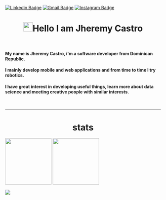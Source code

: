 [![Linkedin Badge](https://img.shields.io/badge/-Jheremy-blue?style=flat&logo=Linkedin&logoColor=white&link=https://www.linkedin.com/in/jheremy-ricardo-castro-guerrero-3a85521a0/)](https://www.linkedin.com/in/jheremy-ricardo-castro-guerrero-3a85521a0/)
[![Gmail Badge](https://img.shields.io/badge/-JheremyCastro-bb201d?style=flat&logo=Gmail&logoColor=white&link=mailto:jheremy802@gmail.com)](mailto:jheremy802@gmail.com)
[![Instagram Badge](https://img.shields.io/badge/instagram-ed4956?style=flat&logo=instagram&logoColor=white)](https://www.instagram.com/jheremois/)

<h1  align="center"><img src="https://media.giphy.com/media/hvRJCLFzcasrR4ia7z/giphy.gif" width="30"/>Hello I am Jheremy Castro </h1>
<br>

<h4>
 My name is Jheremy Castro, i'm a software developer from Dominican Republic.
</h4>

<h4>
 I mainly develop mobile and web applications and from time to time I try robotics.
</h4>

<h4>
 I have great interest in developing useful things, learn more about data science and meeting creative people with similar interests.
</h4>
<br>

<!-- 
---
### I know
- Mobile Development
- Web Development
- Backend development 

### I want to learn
- Blockchain
- Machine learning
- 
-->

---

<h1 id ="stats" align='center'> stats</h1>
<p>
<img height=150 src="https://github-readme-stats.vercel.app/api/top-langs/?username=jheremois&layout=compact&theme=tokyonight&hide=html">
<img height=150 src="https://github-readme-stats.vercel.app/api?username=jheremois&count_private=true&show_icons=true&theme=tokyonight">
</p>

<img src="https://komarev.com/ghpvc/?username=jheremois">
